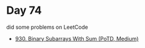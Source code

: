 # Day 74

did some problems on LeetCode

- [930. Binary Subarrays With Sum (PoTD, Medium)](https://leetcode.com/problems/binary-subarrays-with-sum/description/?envType=daily-question&envId=2024-03-14)
